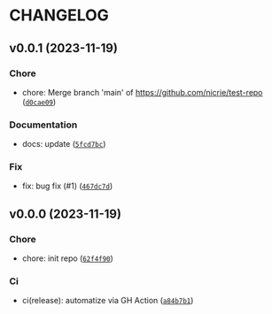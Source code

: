 # CHANGELOG



## v0.0.1 (2023-11-19)

### Chore

* chore: Merge branch &#39;main&#39; of https://github.com/nicrie/test-repo ([`d0cae09`](https://github.com/nicrie/test-repo/commit/d0cae09c89f23504df051fb1999c308bd01cf855))

### Documentation

* docs: update ([`5fcd7bc`](https://github.com/nicrie/test-repo/commit/5fcd7bc4504ff649387c62391870be1011fa8446))

### Fix

* fix: bug fix (#1) ([`467dc7d`](https://github.com/nicrie/test-repo/commit/467dc7da072f517422890ed93d4d40da9ec5cf82))


## v0.0.0 (2023-11-19)

### Chore

* chore: init repo ([`62f4f90`](https://github.com/nicrie/test-repo/commit/62f4f904a5bded9a8ec49a5b4ede6fb95069494d))

### Ci

* ci(release): automatize via GH Action ([`a84b7b1`](https://github.com/nicrie/test-repo/commit/a84b7b1ea9d841d6ac6122214c3646af1bb16afc))
